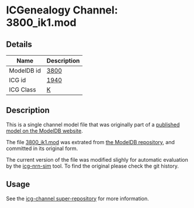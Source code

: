 # ICGenealogy Channel: 3800\_ik1.mod

## Details

Name | Description
---- | -----------
ModelDB id | [3800](http://senselab.med.yale.edu/ModelDB/ShowModel.cshtml?model=3800)
ICG id | [1940](http://icg.neurotheory.ox.ac.uk/channels/1/1940)
ICG Class | [K](http://icg.neurotheory.ox.ac.uk/channels/1)

## Description

This is a single channel model file that was originally part of a [published model on the ModelDB website](http://senselab.med.yale.edu/mModelDB/ShowModel.cshtml?model=3800).


The file [3800\_ik1.mod](3800_ik1.mod) was extrated from [the ModelDB repository](http://senselab.med.yale.edu/ModelDB/ShowModel.cshtml?model=3800), and committed in its original form.

The current version of the file was modified slighly for automatic evaluation by the [icg-nrn-sim](https://github.com/icgenealogy/icg-nrn-sim) tool. To find the original please check the git history.


## Usage

See the [icg-channel super-repository](https://github.com/icgenealogy/icg-channels) for more information.